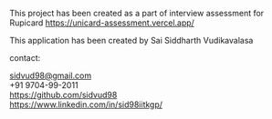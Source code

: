 This project has been created as a part of interview assessment for Rupicard
https://unicard-assessment.vercel.app/

This application has been created by Sai Siddharth Vudikavalasa

contact:

sidvud98@gmail.com <br/>
+91 9704-99-2011 <br/>
https://github.com/sidvud98 <br/>
https://www.linkedin.com/in/sid98iitkgp/ <br/>
